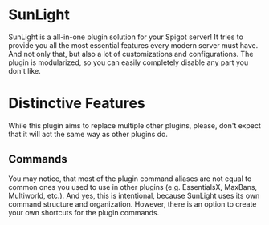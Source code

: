 # SunLight
SunLight is a all-in-one plugin solution for your Spigot server! It tries to provide you all the most essential features every modern server must have. And not only that, but also a lot of customizations and configurations. The plugin is modularized, so you can easily completely disable any part you don't like.

# Distinctive Features
While this plugin aims to replace multiple other plugins, please, don't expect that it will act the same way as other plugins do.

## Commands
You may notice, that most of the plugin command aliases are not equal to common ones you used to use in other plugins (e.g. EssentialsX, MaxBans, Multiworld, etc.). And yes, this is intentional, because SunLight uses its own command structure and organization. However, there is an option to create your own shortcuts for the plugin commands.
